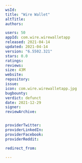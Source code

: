 ```yaml
---
wsId: 
title: "Wire Wallet"
altTitle: 
authors:

users: 50
appId: com.wire.wirewalletapp
released: 2021-04-14
updated: 2021-04-14
version: "6.5502.321"
stars: 0.0
ratings: 
reviews: 
size: 43M
website: 
repository: 
issue: 
icon: com.wire.wirewalletapp.jpg
bugbounty: 
verdict: defunct
date: 2021-12-29
signer: 
reviewArchive:


providerTwitter: 
providerLinkedIn: 
providerFacebook: 
providerReddit: 

redirect_from:

---
```



